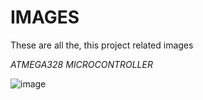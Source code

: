 # IMAGES

These are all the, this project related images 

_ATMEGA328 MICROCONTROLLER_

![image](https://user-images.githubusercontent.com/94339311/144118845-02e1fe07-7f7e-4728-804a-731dc4dc97ef.png)



